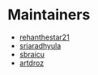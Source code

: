 # Maintainers

- [rehanthestar21](https://github.com/rehanthestar21)
- [sriaradhyula](https://github.com/sriaradhyula)
- [sbraicu](https://github.com/sbraicu)
- [artdroz](https://github.com/artdroz)

